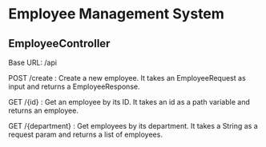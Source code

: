 # Employee Management System

## EmployeeController
Base URL: /api

POST /create : Create a new employee. It takes an EmployeeRequest as input and returns a EmployeeResponse.

GET /{id} : Get an employee by its ID. It takes an id as a path variable and returns an employee.

GET /{department} : Get employees by its department. It takes a String as a request param and returns a list of employees.
